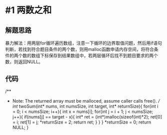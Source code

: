 # #1 两数之和

## 解题思路

暴力解法：用两层for循环遍历数组，注意一下循环的边界取值问题，然后用if语句判断，若找到符合题目条件的两个数，则用malloc函数申请内存空间，将符合条件的两个数的数组下标保存到结果数组中，若两层循环后找不到题目要求的两个数，则返回NULL。

## 代码

/**
 * Note: The returned array must be malloced, assume caller calls free().
 */
 int* twoSum(int* nums, int numsSize, int target, int* returnSize){
    for(int i = 0; i < numsSize; i++){
        int x = nums[i];
        for(int j = i + 1; j < numsSize; j++){
            if(nums[j] == target - x){
                int* ret = (int*)malloc(sizeof(int)*2);
                ret[0] = i;
                ret[1] = j;
                *returnSize = 2;
                return ret;
            }
        }
    }
    *returnSize = 0;
    return NULL;
 }

